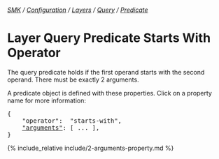 ###### [SMK](../../../../..) / [Configuration](../../..) / [Layers](../..) / [Query](..) / [Predicate](.)

# Layer Query Predicate Starts With Operator

The query predicate holds if the first operand starts with the second operand.
There must be exactly 2 arguments.

A predicate object is defined with these properties.
Click on a property name for more information:
<pre>
{
    "operator":  "starts-with",
    <a href="#arguments-property"   >"arguments"</a>: [ ... ],
}
</pre>

{% include_relative include/2-arguments-property.md %}
